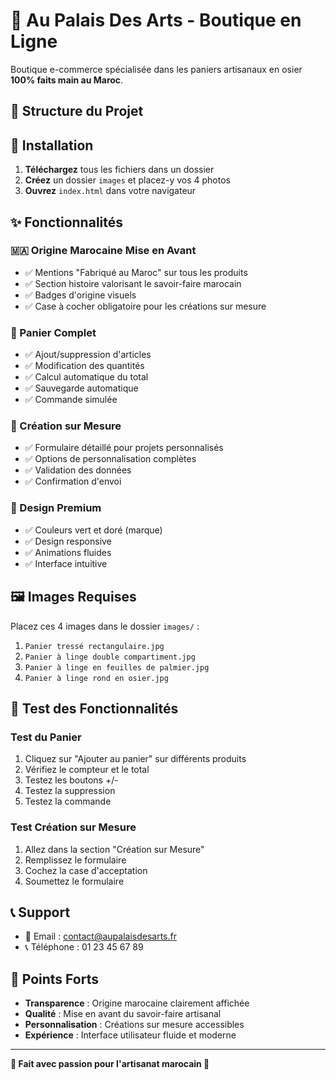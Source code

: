 # 🌿 Au Palais Des Arts - Boutique en Ligne

Boutique e-commerce spécialisée dans les paniers artisanaux en osier **100% faits main au Maroc**.

## 📁 Structure du Projet

## 🚀 Installation

1. **Téléchargez** tous les fichiers dans un dossier
2. **Créez** un dossier `images` et placez-y vos 4 photos
3. **Ouvrez** `index.html` dans votre navigateur

## ✨ Fonctionnalités

### 🇲🇦 Origine Marocaine Mise en Avant
- ✅ Mentions "Fabriqué au Maroc" sur tous les produits
- ✅ Section histoire valorisant le savoir-faire marocain
- ✅ Badges d'origine visuels
- ✅ Case à cocher obligatoire pour les créations sur mesure

### 🛒 Panier Complet
- ✅ Ajout/suppression d'articles
- ✅ Modification des quantités
- ✅ Calcul automatique du total
- ✅ Sauvegarde automatique
- ✅ Commande simulée

### 🎨 Création sur Mesure
- ✅ Formulaire détaillé pour projets personnalisés
- ✅ Options de personnalisation complètes
- ✅ Validation des données
- ✅ Confirmation d'envoi

### 📱 Design Premium
- ✅ Couleurs vert et doré (marque)
- ✅ Design responsive
- ✅ Animations fluides
- ✅ Interface intuitive

## 🖼️ Images Requises

Placez ces 4 images dans le dossier `images/` :
1. `Panier tressé rectangulaire.jpg`
2. `Panier à linge double compartiment.jpg`
3. `Panier à linge en feuilles de palmier.jpg`
4. `Panier à linge rond en osier.jpg`

## 🧪 Test des Fonctionnalités

### Test du Panier
1. Cliquez sur "Ajouter au panier" sur différents produits
2. Vérifiez le compteur et le total
3. Testez les boutons +/-
4. Testez la suppression
5. Testez la commande

### Test Création sur Mesure
1. Allez dans la section "Création sur Mesure"
2. Remplissez le formulaire
3. Cochez la case d'acceptation
4. Soumettez le formulaire

## 📞 Support

- 📧 Email : contact@aupalaisdesarts.fr
- 📞 Téléphone : 01 23 45 67 89

## 🎯 Points Forts

- **Transparence** : Origine marocaine clairement affichée
- **Qualité** : Mise en avant du savoir-faire artisanal
- **Personnalisation** : Créations sur mesure accessibles
- **Expérience** : Interface utilisateur fluide et moderne

---

**🌿 Fait avec passion pour l'artisanat marocain 🌿**
